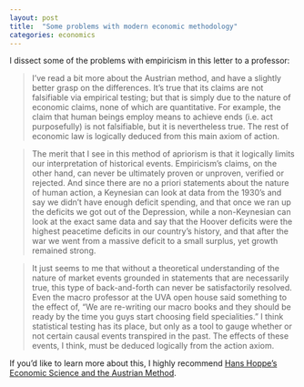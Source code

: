 ```yaml
---
layout: post
title:  "Some problems with modern economic methodology"
categories: economics
---
```


I dissect some of the problems with empiricism in this letter to a professor:

> I’ve read a bit more about the Austrian method, and have a slightly better grasp on the differences. It’s true that its claims are not falsifiable via empirical testing; but that is simply due to the nature of economic claims, none of which are quantitative. For example, the claim that human beings employ means to achieve ends (i.e. act purposefully) is not falsifiable, but it is nevertheless true. The rest of economic law is logically deduced from this main axiom of action.

> The merit that I see in this method of apriorism is that it logically limits our interpretation of historical events. Empiricism’s claims, on the other hand, can never be ultimately proven or unproven, verified or rejected. And since there are no a priori statements about the nature of human action, a Keynesian can look at data from the 1930’s and say we didn’t have enough deficit spending, and that once we ran up the deficits we got out of the Depression, while a non-Keynesian can look at the exact same data and say that the Hoover deficits were the highest peacetime deficits in our country’s history, and that after the war we went from a massive deficit to a small surplus, yet growth remained strong.

> It just seems to me that without a theoretical understanding of the nature of market events grounded in statements that are necessarily true, this type of back-and-forth can never be satisfactorily resolved. Even the macro professor at the UVA open house said something to the effect of, “We are re-writing our macro books and they should be ready by the time you guys start choosing field specialities.” I think statistical testing has its place, but only as a tool to gauge whether or not certain causal events transpired in the past. The effects of these events, I think, must be deduced logically from the action axiom.

If you’d like to learn more about this, I highly recommend [Hans Hoppe’s Economic Science and the Austrian Method](http://mises.org/esandtam.asp).